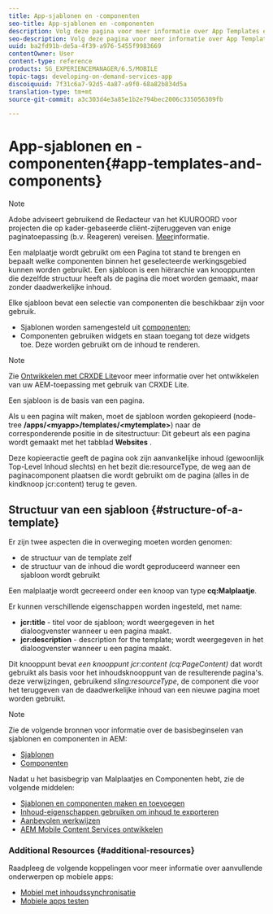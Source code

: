 ```yaml
---
title: App-sjablonen en -componenten
seo-title: App-sjablonen en -componenten
description: Volg deze pagina voor meer informatie over App Templates en Components. Deze biedt gedetailleerde informatie over de structuur van sjablonen.
seo-description: Volg deze pagina voor meer informatie over App Templates en Components. Deze biedt gedetailleerde informatie over de structuur van sjablonen.
uuid: ba2fd91b-de5a-4f39-a976-5455f9983669
contentOwner: User
content-type: reference
products: SG_EXPERIENCEMANAGER/6.5/MOBILE
topic-tags: developing-on-demand-services-app
discoiquuid: 7f31c6a7-92d5-4a87-a9f0-68a82b834d5a
translation-type: tm+mt
source-git-commit: a3c303d4e3a85e1b2e794bec2006c335056309fb

---
```



# App-sjablonen en -componenten{#app-templates-and-components}

>[!NOTE]
>
>Adobe adviseert gebruikend de Redacteur van het KUUROORD voor projecten die op kader-gebaseerde cliënt-zijteruggeven van enige paginatoepassing (b.v. Reageren) vereisen. [Meer](/help/sites-developing/spa-overview.md)informatie.

Een malplaatje wordt gebruikt om een Pagina tot stand te brengen en bepaalt welke componenten binnen het geselecteerde werkingsgebied kunnen worden gebruikt. Een sjabloon is een hiërarchie van knooppunten die dezelfde structuur heeft als de pagina die moet worden gemaakt, maar zonder daadwerkelijke inhoud.

Elke sjabloon bevat een selectie van componenten die beschikbaar zijn voor gebruik.

* Sjablonen worden samengesteld uit [componenten](/help/sites-developing/components.md);
* Componenten gebruiken widgets en staan toegang tot deze widgets toe. Deze worden gebruikt om de inhoud te renderen.

>[!NOTE]
>
>Zie [Ontwikkelen met CRXDE Lite](/help/sites-developing/developing-with-crxde-lite.md)voor meer informatie over het ontwikkelen van uw AEM-toepassing met gebruik van CRXDE Lite.

Een sjabloon is de basis van een pagina.

Als u een pagina wilt maken, moet de sjabloon worden gekopieerd (node-tree **/apps/&lt;myapp>/templates/&lt;mytemplate>**) naar de corresponderende positie in de sitestructuur: Dit gebeurt als een pagina wordt gemaakt met het tabblad **Websites** .

Deze kopieeractie geeft de pagina ook zijn aanvankelijke inhoud (gewoonlijk Top-Level Inhoud slechts) en het bezit die:resourceType, de weg aan de paginacomponent plaatsen die wordt gebruikt om de pagina (alles in de kindknoop jcr:content) terug te geven.

## Structuur van een sjabloon {#structure-of-a-template}

Er zijn twee aspecten die in overweging moeten worden genomen:

* de structuur van de template zelf
* de structuur van de inhoud die wordt geproduceerd wanneer een sjabloon wordt gebruikt

Een malplaatje wordt gecreeerd onder een knoop van type **cq:Malplaatje**.

Er kunnen verschillende eigenschappen worden ingesteld, met name:

* **jcr:title** - titel voor de sjabloon; wordt weergegeven in het dialoogvenster wanneer u een pagina maakt.
* **jcr:description** - description for the template; wordt weergegeven in het dialoogvenster wanneer u een pagina maakt.

Dit knooppunt bevat *een knooppunt jcr:content (cq:PageContent)* dat wordt gebruikt als basis voor het inhoudsknooppunt van de resulterende pagina&#39;s. deze verwijzingen, gebruikend *sling:resourceType*, de component die voor het teruggeven van de daadwerkelijke inhoud van een nieuwe pagina moet worden gebruikt.

>[!NOTE]
>
>Zie de volgende bronnen voor informatie over de basisbeginselen van sjablonen en componenten in AEM:
>
>* [Sjablonen](/help/sites-developing/templates.md)
>* [Componenten](/help/sites-developing/components.md)
>



Nadat u het basisbegrip van Malplaatjes en Componenten hebt, zie de volgende middelen:

* [Sjablonen en componenten maken en toevoegen](/help/mobile/mobile-ondemand-app-templates.md)
* [Inhoud-eigenschappen gebruiken om inhoud te exporteren](/help/mobile/on-demand-content-properties-exporting.md)
* [Aanbevolen werkwijzen](/help/mobile/best-practices-aem-mobile.md)
* [AEM Mobile Content Services ontwikkelen](//help/mobile/developing-content-services.md)

### Additional Resources {#additional-resources}

Raadpleeg de volgende koppelingen voor meer informatie over aanvullende onderwerpen op mobiele apps:

* [Mobiel met inhoudssynchronisatie](/help/mobile/mobile-ondemand-contentsync.md)
* [Mobiele apps testen](/help/mobile/develop-mobile-apps-testing.md)

